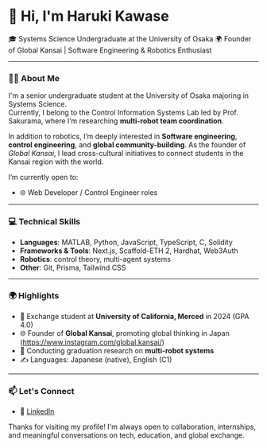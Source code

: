 # 👋 Hi, I'm Haruki Kawase

🎓 Systems Science Undergraduate at the University of Osaka
🌍 Founder of Global Kansai | Software Engineering & Robotics Enthusiast

---

### 🧑‍🎓 About Me

I'm a senior undergraduate student at the University of Osaka majoring in Systems Science.  
Currently, I belong to the Control Information Systems Lab led by Prof. Sakurama, where I’m researching **multi-robot team coordination**.

In addition to robotics, I’m deeply interested in **Software engineering**, **control engineering**, and **global community-building**. As the founder of *Global Kansai*, I lead cross-cultural initiatives to connect students in the Kansai region with the world.

I’m currently open to:
- 🌐 Web Developer / Control Engineer roles

---

### 💻 Technical Skills

- **Languages**: MATLAB, Python, JavaScript, TypeScript, C, Solidity
- **Frameworks & Tools**: Next.js, Scaffold-ETH 2, Hardhat, Web3Auth  
- **Robotics**: control theory, multi-agent systems
- **Other**: Git, Prisma, Tailwind CSS

---

### 🌍 Highlights

- 🤝 Exchange student at **University of California, Merced** in 2024 (GPA 4.0)
- 🌐 Founder of **Global Kansai**, promoting global thinking in Japan (https://www.instagram.com/global.kansai/)
- 🤖 Conducting graduation research on **multi-robot systems**
- ✍️ Languages: Japanese (native), English (C1)

---

### 📫 Let's Connect

- 🔗 [LinkedIn](https://www.linkedin.com/in/haruki-kawase-7a7248306/)

Thanks for visiting my profile! I'm always open to collaboration, internships, and meaningful conversations on tech, education, and global exchange. 

